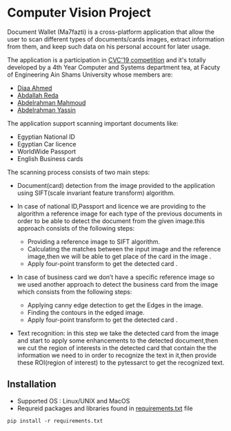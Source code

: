 # Computer Vision Project

Document Wallet (Ma7fazti) is a cross-platform application that allow the user to scan different types of documents/cards images, extract information from them, and keep such data on his personal account for later usage.

The application is a participation in [CVC'19 competition](http://ihub.asu.edu.eg/cvc19.html) and it's totally developed by a 4th Year Computer and Systems department tea, at Facuty of Engineering Ain Shams University whose members are:
- [Diaa Ahmed](https://github.com/diaaahmed850)
- [Abdallah Reda](https://github.com/AbdallahReda)
- [Abdelrahman Mahmoud](https://github.com/AbdulrahmanMahmoud13)
- [Abdelrahman Yassin](https://github.com/AbdelrahmanYassin)

The application support scanning important documents like:
- Egyptian National ID
- Egyptian Car licence
- WorldWide Passport
- English Business cards
    
The scanning process consists of two main steps:

- Document(card) detection from the image provided to the application using SIFT(scale invariant feature transform) algorithm.
- In case of national ID,Passport and licence we are providing to the algorithm a reference image for each type of the previous documents in order to be able to detect the document from the given image.this approach consists of the following steps:
    - Providing a reference image to SIFT algorithm.
    - Calculating the matches between the input image and the reference image,then we will be able to get place of the card in the image .
    - Apply four-point transform to get the detected card .
- In case of business card we don’t have a specific reference image so we used another approach to detect the business card from the image which consists from the following steps:
    - Applying canny edge detection to get the Edges in the image.
    - Finding the contours in the edged image.
    - Apply four-point transform to get the detected card .

- Text recognition: in this step we take the detected card from the image and start to apply some enhancements to the detected document,then we cut the region of interests in the detected card that contain the the information we need to in order to recognize the text in it,then provide these ROI(region of interest) to the pytessarct to get the recognized text.


## Installation
- Supported OS : Linux/UNIX and MacOS
- Requreid packages and libraries found in [requirements.txt](https://github.com/diaaahmed850/Vision19/blob/master/requirements.txt) file
```
pip install -r requirements.txt
```
